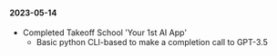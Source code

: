
#### 2023-05-14
- Completed Takeoff School 'Your 1st AI App'
	- Basic python CLI-based to make a completion call to GPT-3.5